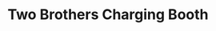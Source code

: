 ---
title: "Two Brothers Charging Booth"
url: /zwedru/two-brothers-charging-booth/
shop: Elektronik
---